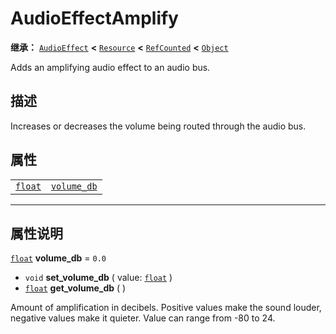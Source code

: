<!-- ⚠ 请勿编辑本文件 ⚠ -->
<!-- 本文档使用脚本从 WeDot 引擎源码仓库生成。 -->
<!-- 生成脚本：https://github.com/WeDot-Engine/WeDot/tree/master/doc/tools/make_md.py； -->
<!-- 原文件：https://github.com/WeDot-Engine/WeDot/tree/master/doc/classes/AudioEffectAmplify.xml。 -->

<div id="_class_audioeffectamplify"></div>

# AudioEffectAmplify

**继承：** [`AudioEffect`](class_audioeffect.md) **<** [`Resource`](class_resource.md) **<** [`RefCounted`](class_refcounted.md) **<** [`Object`](class_object.md)

Adds an amplifying audio effect to an audio bus.

## 描述

Increases or decreases the volume being routed through the audio bus.

## 属性

|||
|:-:|:--|
| [`float`](class_float.md) | [`volume_db`](class_audioeffectamplify.md#class_audioeffectamplify_property_volume_db) | ``0.0`` |

<!-- rst-class:: classref-section-separator -->

---

## 属性说明

<div id="_class_audioeffectamplify_property_volume_db"></div>

[`float`](class_float.md) **volume_db** = ``0.0`` <div id="class_audioeffectamplify_property_volume_db"></div>

- `void` **set_volume_db** ( value: [`float`](class_float.md) )
- [`float`](class_float.md) **get_volume_db** ( )

Amount of amplification in decibels. Positive values make the sound louder, negative values make it quieter. Value can range from -80 to 24.

[^virtual]: 本方法通常需要用户覆盖才能生效。
[^const]: 本方法无副作用，不会修改该实例的任何成员变量。
[^vararg]: 本方法除了能接受在此处描述的参数外，还能够继续接受任意数量的参数。
[^constructor]: 本方法用于构造某个类型。
[^static]: 调用本方法无需实例，可直接使用类名进行调用。
[^operator]: 本方法描述的是使用本类型作为左操作数的有效运算符。
[^bitfield]: 这个值是由下列位标志构成位掩码的整数。
[^void]: 无返回值。
